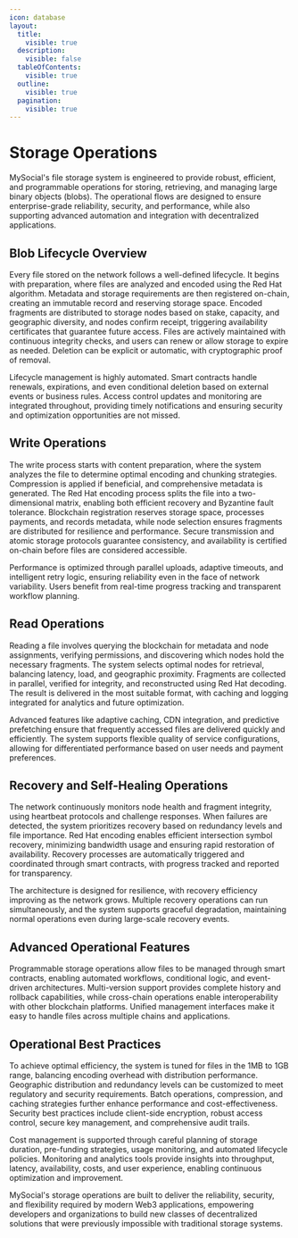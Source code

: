 ```yaml
---
icon: database
layout:
  title:
    visible: true
  description:
    visible: false
  tableOfContents:
    visible: true
  outline:
    visible: true
  pagination:
    visible: true
---
```


# Storage Operations

MySocial's file storage system is engineered to provide robust, efficient, and programmable operations for storing, retrieving, and managing large binary objects (blobs). The operational flows are designed to ensure enterprise-grade reliability, security, and performance, while also supporting advanced automation and integration with decentralized applications.

## Blob Lifecycle Overview

Every file stored on the network follows a well-defined lifecycle. It begins with preparation, where files are analyzed and encoded using the Red Hat algorithm. Metadata and storage requirements are then registered on-chain, creating an immutable record and reserving storage space. Encoded fragments are distributed to storage nodes based on stake, capacity, and geographic diversity, and nodes confirm receipt, triggering availability certificates that guarantee future access. Files are actively maintained with continuous integrity checks, and users can renew or allow storage to expire as needed. Deletion can be explicit or automatic, with cryptographic proof of removal.

Lifecycle management is highly automated. Smart contracts handle renewals, expirations, and even conditional deletion based on external events or business rules. Access control updates and monitoring are integrated throughout, providing timely notifications and ensuring security and optimization opportunities are not missed.

## Write Operations

The write process starts with content preparation, where the system analyzes the file to determine optimal encoding and chunking strategies. Compression is applied if beneficial, and comprehensive metadata is generated. The Red Hat encoding process splits the file into a two-dimensional matrix, enabling both efficient recovery and Byzantine fault tolerance. Blockchain registration reserves storage space, processes payments, and records metadata, while node selection ensures fragments are distributed for resilience and performance. Secure transmission and atomic storage protocols guarantee consistency, and availability is certified on-chain before files are considered accessible.

Performance is optimized through parallel uploads, adaptive timeouts, and intelligent retry logic, ensuring reliability even in the face of network variability. Users benefit from real-time progress tracking and transparent workflow planning.

## Read Operations

Reading a file involves querying the blockchain for metadata and node assignments, verifying permissions, and discovering which nodes hold the necessary fragments. The system selects optimal nodes for retrieval, balancing latency, load, and geographic proximity. Fragments are collected in parallel, verified for integrity, and reconstructed using Red Hat decoding. The result is delivered in the most suitable format, with caching and logging integrated for analytics and future optimization.

Advanced features like adaptive caching, CDN integration, and predictive prefetching ensure that frequently accessed files are delivered quickly and efficiently. The system supports flexible quality of service configurations, allowing for differentiated performance based on user needs and payment preferences.

## Recovery and Self-Healing Operations

The network continuously monitors node health and fragment integrity, using heartbeat protocols and challenge responses. When failures are detected, the system prioritizes recovery based on redundancy levels and file importance. Red Hat encoding enables efficient intersection symbol recovery, minimizing bandwidth usage and ensuring rapid restoration of availability. Recovery processes are automatically triggered and coordinated through smart contracts, with progress tracked and reported for transparency.

The architecture is designed for resilience, with recovery efficiency improving as the network grows. Multiple recovery operations can run simultaneously, and the system supports graceful degradation, maintaining normal operations even during large-scale recovery events.

## Advanced Operational Features

Programmable storage operations allow files to be managed through smart contracts, enabling automated workflows, conditional logic, and event-driven architectures. Multi-version support provides complete history and rollback capabilities, while cross-chain operations enable interoperability with other blockchain platforms. Unified management interfaces make it easy to handle files across multiple chains and applications.

## Operational Best Practices

To achieve optimal efficiency, the system is tuned for files in the 1MB to 1GB range, balancing encoding overhead with distribution performance. Geographic distribution and redundancy levels can be customized to meet regulatory and security requirements. Batch operations, compression, and caching strategies further enhance performance and cost-effectiveness. Security best practices include client-side encryption, robust access control, secure key management, and comprehensive audit trails.

Cost management is supported through careful planning of storage duration, pre-funding strategies, usage monitoring, and automated lifecycle policies. Monitoring and analytics tools provide insights into throughput, latency, availability, costs, and user experience, enabling continuous optimization and improvement.

MySocial's storage operations are built to deliver the reliability, security, and flexibility required by modern Web3 applications, empowering developers and organizations to build new classes of decentralized solutions that were previously impossible with traditional storage systems.
